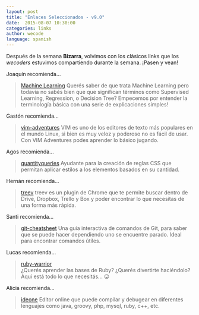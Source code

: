 ```yaml
---
layout: post
title: "Enlaces Seleccionados - v9.0"
date:  2015-08-07 10:30:00
categories: links
author: wecode
language: spanish
---
```


Después de la semana **Bizarra**, volvimos con los clásicos links que los *wecoders* estuvimos compartiendo durante la semana.
¡Pasen y vean!

Joaquín recomienda...

> [Machine Learning][wako-pick]
> Querés saber de que trata Machine Learning pero todavía no sabés bien que que significan términos como Supervised Learning, Regression, o Decision Tree? Empecemos por entender la terminología básica con una serie de explicaciones simples!

Gastón recomienda...

> [vim-adventures][nan-pick]
> VIM es uno de los editores de texto más populares en el mundo Linux, si bien es muy veloz y poderoso no es fácil de usar. Con VIM Adventures podes aprender lo básico jugando.

Agos recomienda...

> [quantityqueries][agos-pick]
> Ayudante para la creación de reglas CSS que permitan aplicar estilos a los elementos basados en su cantidad. 

Hernán recomienda...

> [treev][chila-pick]
> treev es un plugin de Chrome que te permite buscar dentro de Drive, Dropbox, Trello y Box y poder encontrar lo que necesitas de una forma más rápida.

Santi recomienda...

> [git-cheatsheet][tiagox-pick]
> Una guía interactiva de comandos de Git, para saber que se puede hacer dependiendo uno se encuentre parado. Ideal para encontrar comandos útiles.

Lucas recomienda...

> [ruby-warrior][delucas-pick]  
> ¿Querés aprender las bases de Ruby? ¿Querés divertirte haciéndolo? Aquí está todo lo que necesitás... :stuck_out_tongue:

Alicia recomienda...

> [ideone][alicia-pick]
> Editor online que puede compilar y debugear en diferentes lenguajes como java, groovy, php, mysql, ruby, c++, etc.

[agos-pick]: http://quantityqueries.com
[nan-pick]: http://vim-adventures.com/
[wako-pick]: http://blog.aylien.com/post/121281850733/10-machine-learning-terms-explained-in-simple
[chila-pick]: http://treev.co/
[tiagox-pick]: http://ndpsoftware.com/git-cheatsheet.html
[delucas-pick]: https://www.bloc.io/ruby-warrior/#/
[alicia-pick]: https://ideone.com/

